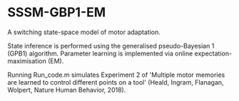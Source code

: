 # SSSM-GBP1-EM
A switching state-space model of motor adaptation. 

State inference is performed using the generalised pseudo-Bayesian 1 (GPB1) algorithm. Parameter learning is implemented via online expectation-maximisation (EM).

Running Run_code.m simulates Experiment 2 of 'Multiple motor memories are learned to control different points on a tool' (Heald, Ingram, Flanagan, Wolpert, Nature Human Behavior, 2018).
